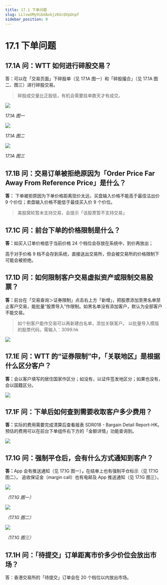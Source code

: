 ```yaml
---
title: 17.1 下单问题
slug: LLlvwUMy9ibdAxkjzKUcQVpUnpf
sidebar_position: 0
---
```



# 17.1 下单问题

## 17.1A 问：WTT 如何进行碎股交易？

答：可以在「交易页面」下碎股单（见 17.1A 图一）和「碎股撮合」（见 17.1A 图二、图三）进行碎股交易。

> 碎股成交量比正股低，有机会需要挂单数天才有成交。

<img src="/assets/Exybbau8TohOENxOxh2czsmcnDe.png" src-width="2872" src-height="1792" align="center"/>

<em>17.1A 图一</em>

<img src="/assets/S3SEbdNYIop3wkxx2wQcclXCnXb.png" src-width="2878" src-height="1740" align="center"/>

<em>17.1A 图二</em>

<img src="/assets/OOHJbtu2Vo6ksoxkhFfc63Grnie.png" src-width="2862" src-height="1790" align="center"/>

<em>17.1A 图三</em>


## 17.1B 问：交易订单被拒绝原因为「Order Price Far Away From Reference Price」是什么？

<b>答：</b> 下单被拒原因为下单价格距离现价太远，买盘输入价格不能高于最佳沽出价 9 个价位；卖盘输入价格不能低于最佳买入价 9 个价位。

> 美股窝轮暂未支持交易，会提示「该股票暂不支持交易」

## 17.1C 问：前台下单的价格限制是什么？

<b>答：</b>如买入订单价格低于当前价格 24 个档位会存放在系统中，到价再放出；

高于对手价格 9 档不会存到系统，直接送出交易所，但会被交易所的价格限制下可能会被拒绝。

## 17.1D 问：如何限制客户交易虚拟资产或限制交易股票？

<b>答：</b>前台在「交易查询＞证券限制」点击右上方「新增」，把股票添加至黑名单禁止客户交易，能批量“股票导入”作限制。如黑名单没有添加客户，默认为全部客户不能交易。

> 如个别客户能作交易可以再新建白名单，添加关联客户。
以批量导入模版的股票代码，需输入：3099.hk

<img src="/assets/AFSkbVYrdoeeKfxD4tkcXM43n7b.png" src-width="2606" src-height="1526" align="center"/>

## 17.1E 问：WTT 的“证券限制”中，「关联地区」是根据什么区分客户？

<b>答：</b>会以客户填写的居住国家作区分；如没有，以证件签发地区分；如果也没有，会以国籍区分。

<img src="/assets/JZQmbuy2SolibOxFEueccBGun4f.png" src-width="2866" src-height="1332" align="center"/>

## 17.1F 问：下单后如何查到需要收取客户多少费用？

<b>答：</b>实际的费用需要完成清算后查看报表 SDR018 - Bargain Detail Report-HK。
预估的费用可以在前台下单组件右下方的「金额详情」功能查询到。

<img src="/assets/VGeqbkAh6ooLqWx2utkcLT27nVf.png" src-width="2242" src-height="1122" align="center"/>

## 17.1G 问：强制平仓后，会有什么方式通知到客户？

<b>答：</b>App 会有推送通知（见 17.1G 图一）<b>，</b>在结单上也有强制平仓标示（见 17.1G 图二）。
追收保证金（margin call）也有电邮及 App 推送通知（见 17.1G 图三）。


<img src="/assets/Fi8cbwXYPoCKzLxii98cHMY6nYe.png" src-width="686" src-height="654" align="center"/>

<em>（17.1G 图一）</em>

<img src="/assets/Rf8gbRygMoGdbMxEM5wcP6d0nwh.png" src-width="1724" src-height="306" align="center"/>

<em>（17.1G 图二）</em>

<img src="/assets/B83ub6V6zoxTHQxk4ZBc4Dignuf.png" src-width="770" src-height="1290" align="center"/>

<em>（17.1G 图三）</em>

## 17.1H 问：「待提交」订单距离市价多少价位会放出市场？

答：香港交易所的「待提交」订单会在 20 个档位以内放出市场。

